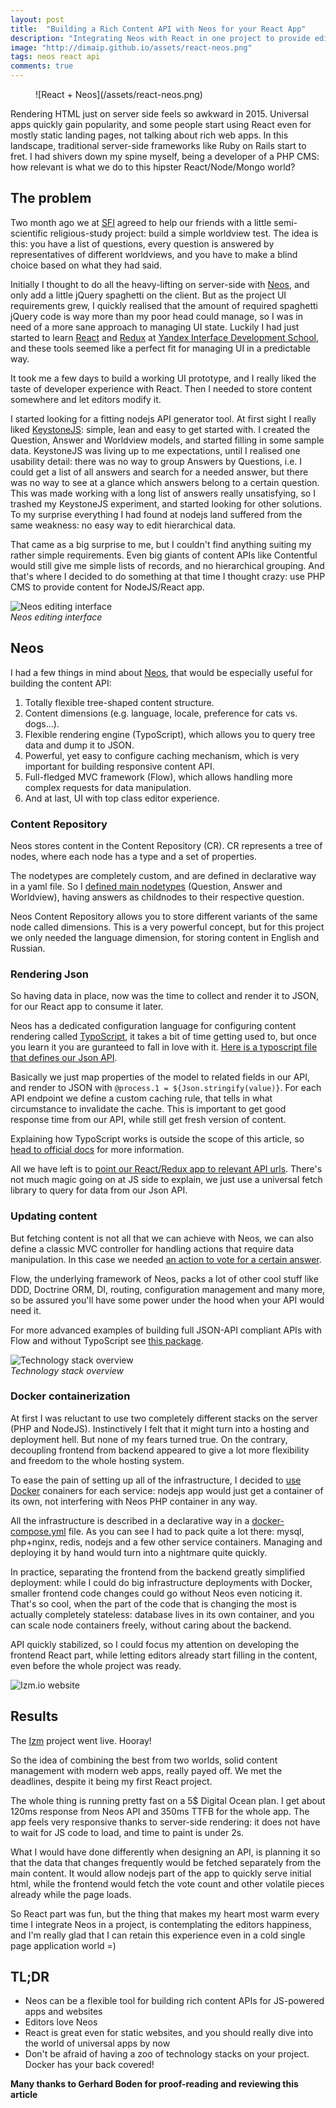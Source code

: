 ```yaml
---
layout: post
title:  "Building a Rich Content API with Neos for your React App"
description: "Integrating Neos with React in one project to provide editor happiness"
image: "http://dimaip.github.io/assets/react-neos.png"
tags: neos react api
comments: true
---
```


<figure markdown="1">
  ![React + Neos](/assets/react-neos.png)
</figure>

<p class="LeadParagraph">Rendering HTML just on server side feels so awkward in 2015. Universal apps quickly gain popularity, and some people start using React even for mostly static landing pages, not talking about rich web apps.
In this landscape, traditional server-side frameworks like Ruby on Rails start to fret. I had shivers down my spine myself, being a developer of a PHP CMS: how relevant is what we do to this hipster React/Node/Mongo world?</p>

## The problem

Two month ago we at [SFI](http://sfi.ru) agreed to help our friends with a little semi-scientific religious-study project: build a simple worldview test. The idea is this: you have a list of questions, every question is answered by representatives of different worldviews, and you have to make a blind choice based on what they had said.

Initially I thought to do all the heavy-lifting on server-side with [Neos](http://www.neos.io), and only add a little jQuery spaghetti on the client.
But as the project UI requirements grew, I quickly realised that the amount of required spaghetti jQuery code is way more than my poor head could manage, so I was in need of a more sane approach to managing UI state. Luckily I had just started to learn [React](https://facebook.github.io/react/) and [Redux](http://redux.js.org/) at [Yandex Interface Development School](http://dimaip.github.io/2015/11/03/yandex-shri/), and these tools seemed like a perfect fit for managing UI in a predictable way.

It took me a few days to build a working UI prototype, and I really liked the taste of developer experience with React. Then I needed to store content somewhere and let editors modify it.

I started looking for a fitting nodejs API generator tool. At first sight I really liked [KeystoneJS](http://keystonejs.com/): simple, lean and easy to get started with. I created the Question, Answer and Worldview models, and started filling in some sample data. KeystoneJS was living up to me expectations, until I realised one usability detail: there was no way to group Answers by Questions, i.e. I could get a list of all answers and search for a needed answer, but there was no way to see at a glance which answers belong to a certain question.
This was made working with a long list of answers really unsatisfying, so I trashed my KeystoneJS experiment, and started looking for other solutions. To my surprise everything I had found at nodejs land suffered from the same weakness: no easy way to edit hierarchical data.

That came as a big surprise to me, but I couldn't find anything suiting my rather simple requirements. Even big giants of content APIs like Contentful would still give me simple lists of records, and no hierarchical grouping.
And that's where I decided to do something at that time I thought crazy: use PHP CMS to provide content for NodeJS/React app.

![Neos editing interface](/assets/izm-neos-backend.png)
<br>*Neos editing interface*

## Neos

I had a few things in mind about [Neos](http://www.neos.io), that would be especially useful for building the content API:

1. Totally flexible tree-shaped content structure.
2. Content dimensions (e.g. language, locale, preference for cats vs. dogs...).
3. Flexible rendering engine (TypoScript), which allows you to query tree data and dump it to JSON.
4. Powerful, yet easy to configure caching mechanism, which is very important for building responsive content API.
5. Full-fledged MVC framework (Flow), which allows handling more complex requests for data manipulation.
6. And at last, UI with top class editor experience.

### Content Repository

Neos stores content in the Content Repository (CR). CR represents a tree of nodes, where each node has a type and a set of properties.

The nodetypes are completely custom, and are defined in declarative way in a yaml file.
So I [defined main nodetypes](https://github.com/sfi-ru/EncultDistr/blob/master/Packages/Sites/Sfi.Encult/Configuration/NodeTypes.yaml#L125) (Question, Answer and Worldview), having answers as childnodes to their respective question.

Neos Content Repository allows you to store different variants of the same node called dimensions. This is a very powerful concept, but for this project we only needed the language dimension, for storing content in English and Russian.

### Rendering Json

So having data in place, now was the time to collect and render it to JSON, for our React app to consume it later.

Neos has a dedicated configuration language for configuring content rendering called [TypoScript](http://neos.readthedocs.org/en/stable/CreatingASite/TypoScript/InsideTypoScript.html), it takes a bit of time getting used to, but once you learn it you are guranteed to fall in love with it. [Here is a typoscript file that defines our Json API](https://github.com/sfi-ru/EncultDistr/blob/master/Packages/Sites/Sfi.Encult/Resources/Private/TypoScript/Json.ts2#L129).

Basically we just map properties of the model to related fields in our API, and render to JSON with `@process.1 = ${Json.stringify(value)}`.
For each API endpoint we define a custom caching rule, that tells in what circumstance to invalidate the cache. This is important to get good response time from our API, while still get fresh version of content.

Explaining how TypoScript works is outside the scope of this article, so [head to official docs](http://neos.readthedocs.org/en/stable/CreatingASite/TypoScript/InsideTypoScript.html) for more information.

All we have left is to [point our React/Redux app to relevant API urls](https://github.com/sfi-ru/encultN/blob/master/app/redux/api.js#L12). There's not much magic going on at JS side to explain, we just use a universal fetch library to query for data from our Json API.


### Updating content

But fetching content is not all that we can achieve with Neos, we can also define a classic MVC controller for handling actions that require data manipulation. In this case we needed [an action to vote for a certain answer](https://github.com/sfi-ru/EncultDistr/blob/master/Packages/Sites/Sfi.Encult/Classes/Sfi/Encult/Controller/VoteController.php#L48).

Flow, the underlying framework of Neos, packs a lot of other cool stuff like DDD, Doctrine ORM, DI, routing, configuration management and many more, so be assured you'll have some power under the hood when your API would need it.

For more advanced examples of building full JSON-API compliant APIs with Flow and without TypoScript see [this package](https://github.com/ttreeagency/JsonApi).

![Technology stack overview](/assets/izm-stack.svg)
<br>*Technology stack overview*

### Docker containerization

At first I was reluctant to use two completely different stacks on the server (PHP and NodeJS). Instinctively I felt that it might turn into a hosting and deployment hell.
But none of my fears turned true. On the contrary, decoupling frontend from backend appeared to give a lot more flexibility and freedom to the whole hosting system.

To ease the pain of setting up all of the infrastructure, I decided to [use Docker](http://dimaip.github.io/2015/03/03/hybrid-deploy-with-docker-and-surf/) conainers for each service: nodejs app would just get a container of its own, not interfering with Neos PHP container in any way.

All the infrastructure is described in a declarative way in a [docker-compose.yml](https://github.com/sfi-ru/EncultDistr/blob/master/docker/docker-compose.yml) file.
As you can see I had to pack quite a lot there: mysql, php+nginx, redis, nodejs and a few other service containers. Managing and deploying it by hand would turn into a nightmare quite quickly.

In practice, separating the frontend from the backend greatly simplified deployment: while I could do big infrastructure deployments with Docker, smaller frontend code changes could go without Neos even noticing it. That's so cool, when the part of the code that is changing the most is actually completely stateless: database lives in its own container, and you can scale node containers freely, without caring about the backend.

API quickly stabilized, so I could focus my attention on developing the frontend React part, while letting editors already start filling in the content, even before the whole project was ready.

![Izm.io website](/assets/izm.png)

## Results

The [Izm](http://izm.io) project went live. Hooray!

So the idea of combining the best from two worlds, solid content management with modern web apps, really payed off. We met the deadlines, despite it being my first React project.

The whole thing is running pretty fast on a 5$ Digital Ocean plan. I get about 120ms response from Neos API and 350ms TTFB for the whole app. The app feels very responsive thanks to server-side rendering: it does not have to wait for JS code to load, and time to paint is under 2s.

What I would have done differently when designing an API, is planning it so that the data that changes frequently would be fetched separately from the main content. It would allow nodejs part of the app to quickly serve initial html, while the frontend would fetch the vote count and other volatile pieces already while the page loads.

So React part was fun, but the thing that makes my heart most warm every time I integrate Neos in a project, is contemplating the editors happiness, and I'm really glad that I can retain this experience even in a cold single page application world =)

## TL;DR

- Neos can be a flexible tool for building rich content APIs for JS-powered apps and websites
- Editors love Neos
- React is great even for static websites, and you should really dive into the world of universal apps by now
- Don't be afraid of having a zoo of technology stacks on your project. Docker has your back covered!

**Many thanks to Gerhard Boden for proof-reading and reviewing this article**
